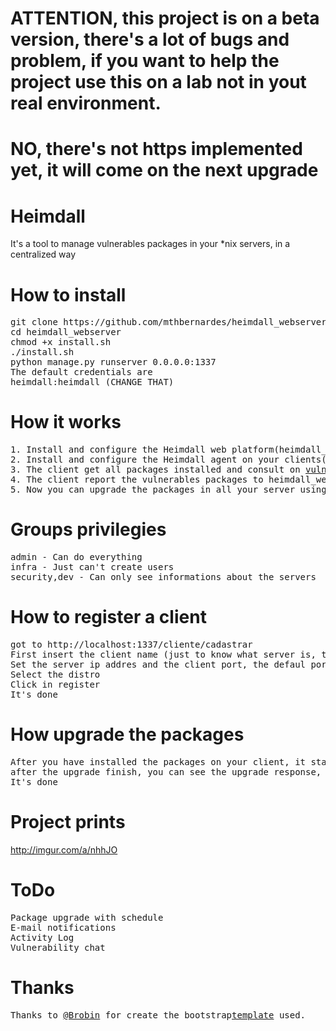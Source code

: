 # ATTENTION, this project is on a beta version, there's a lot of bugs and problem, if you want to help the project use this on a lab not in yout real environment.
# NO, there's not https implemented yet, it will come on the next upgrade

# Heimdall
It's a tool to manage vulnerables packages in your *nix servers, in a centralized way

# How to install
<pre>
git clone https://github.com/mthbernardes/heimdall_webserver.git
cd heimdall_webserver
chmod +x install.sh
./install.sh
python manage.py runserver 0.0.0.0:1337
The default credentials are 
heimdall:heimdall (CHANGE THAT)
</pre>

# How it works
<pre>
1. Install and configure the Heimdall web platform(heimdall_webserver) on a server where you will manage all your other clients(servers)
2. Install and configure the Heimdall agent on your clients(<a href="https://github.com/mthbernardes/heimdall_agent">heimdall_agent</a>)
3. The client get all packages installed and consult on <a href="https://vulners.com">vulners.com</a>, to find wich package is vulnerable.
4. The client report the vulnerables packages to heimdall_webserver
5. Now you can upgrade the packages in all your server using just the Heimdall Web Platform
</pre>

# Groups privilegies
<pre>
admin - Can do everything
infra - Just can't create users
security,dev - Can only see informations about the servers
</pre>

# How to register a client
<pre>
got to http://localhost:1337/cliente/cadastrar
First insert the client name (just to know what server is, this information is not used in anyway)
Set the server ip addres and the client port, the defaul port is 5000
Select the distro
Click in register
It's done
</pre>

# How upgrade the packages
<pre>
After you have installed the packages on your client, it start to communicate with the server, and send the vulnerable packages, so when a vulnerable package appear, just click in update.
after the upgrade finish, you can see the upgrade response, clicking on view.
It's done
</pre>

# Project prints
http://imgur.com/a/nhhJO

# ToDo
<pre>
Package upgrade with schedule
E-mail notifications
Activity Log
Vulnerability chat
</pre>

# Thanks
<pre>
Thanks to <a href="https://github.com/Brobin">@Brobin</a> for create the bootstrap<a href="https://github.com/Brobin/hacker-bootstrap">template</a> used.
</pre>

